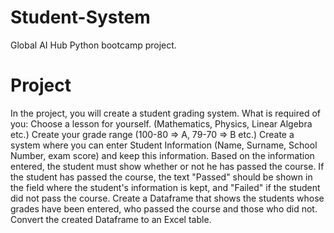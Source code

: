 # Student-System
Global AI Hub Python bootcamp project.

# Project

In the project, you will create a student grading system. What is required of you:
Choose a lesson for yourself. (Mathematics, Physics, Linear Algebra etc.) Create your grade range (100-80 ⇒ A, 79-70 ⇒ B etc.) Create a system where you can enter Student Information (Name, Surname, School Number, exam score) and keep this information. Based on the information entered, the student must show whether or not he has passed the course. If the student has passed the course, the text "Passed" should be shown in the field where the student's information is kept, and "Failed" if the student did not pass the course. Create a Dataframe that shows the students whose grades have been entered, who passed the course and those who did not. Convert the created Dataframe to an Excel table.
